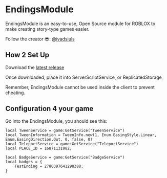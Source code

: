 # EndingsModule
EndingsModule is an easy-to-use, Open Source module for ROBLOX to make creating story-type games easier.

Follow the creator 😎: [@ivadsiuls](https://www.roblox.com/users/5048508312/profile)


## How 2 Set Up

Download the [latest release](https://github.com/ivadsiuls/EndingsModule/releases)

Once downloaded, place it into ServerScriptService, or ReplicatedStorage

Remember, EndingsModule cannot be used inside the client to prevent cheating.

## Configuration 4 your game

Go into the EndingsModule, you should see this:

```
local TweenService = game:GetService("TweenService")
local TweenInformation = TweenInfo.new(1, Enum.EasingStyle.Linear, Enum.EasingDirection.Out, 0, false, 0)
local TeleportService = game:GetService("TeleportService")
local PLACE_ID = 16871131982;

local BadgeService = game:GetService("BadgeService")
local badges = {
	TestEnding = 2780397641298388;
}
```
